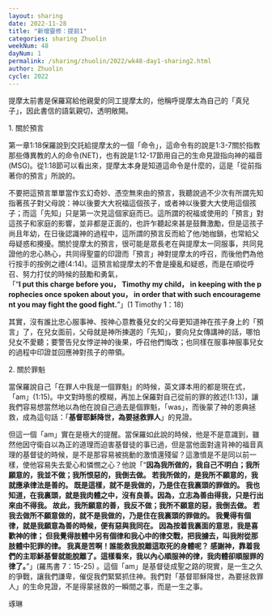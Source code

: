 ```yaml
---
layout: sharing
date: 2022-11-28
title: "新增靈修：提前1"
categories: sharing Zhuolin
weekNum: 48
dayNum: 1
permalink: /sharing/zhuolin/2022/wk48-day1-sharing2.html
author: Zhuolin
cycle: 2022
---
```


提摩太前書是保羅寫給他親愛的同工提摩太的，他稱呼提摩太為自己的「真兒子」，因此書信的語氣親切，透明敞開。  

1. 關於預言  

第一章1:18保羅說到交託給提摩太的一個「命令」，這命令有的說是1:3-7關於指教那些傳異教的人的命令(NET)，也有說是1:12-17節用自己的生命見證指向神的福音(MSG)。從1:18節可以看出來，提摩太本身是知道這命令是什麼的，這是「從前指著你的預言」所說的。  

不要把這預言單單當作玄幻奇妙、憑空無來由的預言，我聽說過不少次有所謂先知指著孩子對父母說：神以後要大大祝福這個孩子，或者神以後要大大使用這個孩子；而這「先知」只是第一次見這個家庭而已。這所謂的祝福或使用的「預言」對這孩子和家庭的影響，並非都是正面的，也許乍聽起來甚是鼓舞激勵，但是這孩子尚且年幼，在日後認識神的過程中，這所謂的預言反而給了他/她枷鎖，也常給父母疑惑和攪擾。關於提摩太的預言，很可能是眾長老在與提摩太一同服事，共同見證他的忠心熱心，共同得聖靈的印證而「預言」神對提摩太的呼召，而後他們為他行按手的按例之禮(4:14)。這預言給提摩太的不會是擾亂和疑惑，而是在順從呼召、努力打仗的時候的鼓勵和勇氣，「“**I put this charge before you， Timothy my child， in keeping with the prophecies once spoken about you， in order that with such encouragement you may fight the good fight.**”」(1 Timothy‬ ‭1‬：‭18‬)  

其實，沒有誰比忠心服事神、按神心意教養兒女的父母更知道神在孩子身上的「預言」了，在兒女面前，父母就是神所揀選的「先知」，要向兒女傳講神的話，哪怕兒女不愛聽；要警告兒女悖逆神的後果，呼召他們悔改；也同樣在服事神服事兒女的過程中印證並回應神對孩子的帶領。  

2. 關於罪魁  

當保羅說自己「在罪人中我是一個罪魁」的時候，英文譯本用的都是現在式，「am」(1:15)。中文對時態的模糊，再加上保羅對自己從前的罪的敘述(1:13)，讓我們容易想當然地以為他在說自己過去是個罪魁，「was」，而後蒙了神的恩典拯救，成為這句話：「**基督耶穌降世，為要拯救罪人**」的見證。  

但這一個「am」實在是極大的提醒。當保羅如此說的時候，他是不是意識到，雖然他因守衛自以為正的道理而迫害基督徒的事已過，但是當他面對違背神的福音真理的基督徒的時候，是不是那容易被挑動的激憤還殘留？這激憤是不是同以前一樣，使他容易失去愛心和憐憫之心？他說「“**因為我所做的，我自己不明白；我所願意的，我並不做；我所恨惡的，我倒去做。 若我所做的，是我所不願意的，我就應承律法是善的。 既是這樣，就不是我做的，乃是住在我裏頭的罪做的。 我也知道，在我裏頭，就是我肉體之中，沒有良善。因為，立志為善由得我，只是行出來由不得我。 故此，我所願意的善，我反不做；我所不願意的惡，我倒去做。 若我去做所不願意做的，就不是我做的，乃是住在我裏頭的罪做的。 我覺得有個律，就是我願意為善的時候，便有惡與我同在。 因為按着我裏面的意思，我是喜歡神的律； 但我覺得肢體中另有個律和我心中的律交戰，把我擄去，叫我附從那肢體中犯罪的律。 我真是苦啊！誰能救我脫離這取死的身體呢？ 感謝神，靠着我們的主耶穌基督就能脫離了。這樣看來，我以內心順服神的律，我肉體卻順服罪的律了。**”」(羅馬書‬ ‭7‬：‭15‬-‭25) 。這個「am」是基督徒成聖之路的現實，是一生之久的爭戰，讓我們謙卑，催促我們緊緊抓住神。我們對「基督耶穌降世，為要拯救罪人」的生命見證，不是得蒙拯救的一瞬間之事，而是一生之事。  

琢琳  
